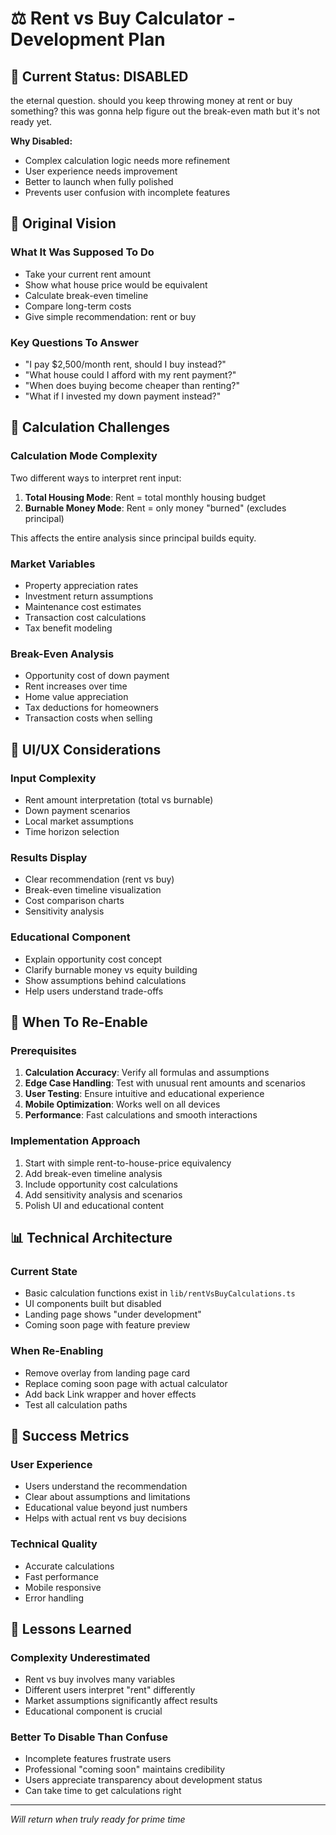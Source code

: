 # ⚖️ Rent vs Buy Calculator - Development Plan

## 🚧 Current Status: DISABLED

the eternal question. should you keep throwing money at rent or buy something? this was gonna help figure out the break-even math but it's not ready yet.

**Why Disabled:**
- Complex calculation logic needs more refinement
- User experience needs improvement  
- Better to launch when fully polished
- Prevents user confusion with incomplete features

## 🎯 Original Vision

### What It Was Supposed To Do
- Take your current rent amount
- Show what house price would be equivalent
- Calculate break-even timeline
- Compare long-term costs
- Give simple recommendation: rent or buy

### Key Questions To Answer
- "I pay $2,500/month rent, should I buy instead?"
- "What house could I afford with my rent payment?"
- "When does buying become cheaper than renting?"
- "What if I invested my down payment instead?"

## 🧮 Calculation Challenges

### Calculation Mode Complexity
Two different ways to interpret rent input:
1. **Total Housing Mode**: Rent = total monthly housing budget
2. **Burnable Money Mode**: Rent = only money "burned" (excludes principal)

This affects the entire analysis since principal builds equity.

### Market Variables
- Property appreciation rates
- Investment return assumptions  
- Maintenance cost estimates
- Transaction cost calculations
- Tax benefit modeling

### Break-Even Analysis
- Opportunity cost of down payment
- Rent increases over time
- Home value appreciation
- Tax deductions for homeowners
- Transaction costs when selling

## 🎨 UI/UX Considerations

### Input Complexity
- Rent amount interpretation (total vs burnable)
- Down payment scenarios
- Local market assumptions
- Time horizon selection

### Results Display
- Clear recommendation (rent vs buy)
- Break-even timeline visualization
- Cost comparison charts
- Sensitivity analysis

### Educational Component
- Explain opportunity cost concept
- Clarify burnable money vs equity building
- Show assumptions behind calculations
- Help users understand trade-offs

## 🔮 When To Re-Enable

### Prerequisites
1. **Calculation Accuracy**: Verify all formulas and assumptions
2. **Edge Case Handling**: Test with unusual rent amounts and scenarios
3. **User Testing**: Ensure intuitive and educational experience
4. **Mobile Optimization**: Works well on all devices
5. **Performance**: Fast calculations and smooth interactions

### Implementation Approach
1. Start with simple rent-to-house-price equivalency
2. Add break-even timeline analysis
3. Include opportunity cost calculations
4. Add sensitivity analysis and scenarios
5. Polish UI and educational content

## 📊 Technical Architecture

### Current State
- Basic calculation functions exist in `lib/rentVsBuyCalculations.ts`
- UI components built but disabled
- Landing page shows "under development"
- Coming soon page with feature preview

### When Re-Enabling
- Remove overlay from landing page card
- Replace coming soon page with actual calculator
- Add back Link wrapper and hover effects
- Test all calculation paths

## 🎯 Success Metrics

### User Experience
- Users understand the recommendation
- Clear about assumptions and limitations
- Educational value beyond just numbers
- Helps with actual rent vs buy decisions

### Technical Quality
- Accurate calculations
- Fast performance
- Mobile responsive
- Error handling

## 💭 Lessons Learned

### Complexity Underestimated
- Rent vs buy involves many variables
- Different users interpret "rent" differently
- Market assumptions significantly affect results
- Educational component is crucial

### Better To Disable Than Confuse
- Incomplete features frustrate users
- Professional "coming soon" maintains credibility
- Users appreciate transparency about development status
- Can take time to get calculations right

---

*Will return when truly ready for prime time*
